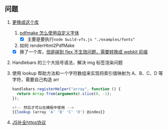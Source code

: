 ## 问题

1. [更换成这个库](https://github.com/chuongtrh/html_to_pdf)
   1. [pdfmake 怎么使用自定义字体](https://pdfmake.github.io/docs/0.1/fonts/custom-fonts-client-side/vfs/)
      - [x] 主要是要执行`node build-vfs.js "./examples/fonts"`
   2. 如何 renderHtml2PdfMake
   - [x] 换了一个库，[但是碰到 flex 不生效问题，需要转换成 webkit 前缀](https://github.com/marcbachmann/node-html-pdf/issues/24#:~:text=https%3A//autoprefixer.github.io/)
2. Handlebars 的三个大括号语法，解决 img 标签渲染问题
3. 使用 lookup 帮助方法和一个字符数组来实现将索引值映射为 A、B、C、D 等字符，需要自己构造 arr

   ```js
   handlebars.registerHelper("array", function () {
     return Array.from(arguments).slice(0, -1);
   });

   <!-- 然后才可以在模板中使用 -->
   {{lookup (array 'A' 'B' 'C' 'D') @index}}
   ```
4. [JS补全https协议](https://blog.csdn.net/gao_shao_liang/article/details/40426857)
